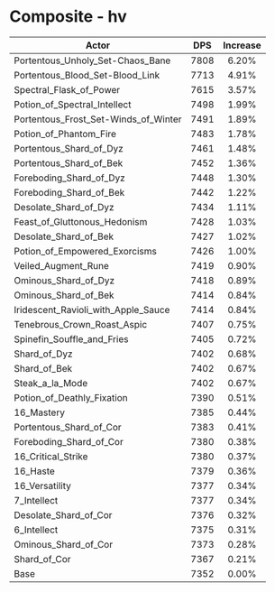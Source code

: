 # Composite - hv
| Actor | DPS | Increase |
|---|:---:|:---:|
|Portentous_Unholy_Set-Chaos_Bane|7808|6.20%|
|Portentous_Blood_Set-Blood_Link|7713|4.91%|
|Spectral_Flask_of_Power|7615|3.57%|
|Potion_of_Spectral_Intellect|7498|1.99%|
|Portentous_Frost_Set-Winds_of_Winter|7491|1.89%|
|Potion_of_Phantom_Fire|7483|1.78%|
|Portentous_Shard_of_Dyz|7461|1.48%|
|Portentous_Shard_of_Bek|7452|1.36%|
|Foreboding_Shard_of_Dyz|7448|1.30%|
|Foreboding_Shard_of_Bek|7442|1.22%|
|Desolate_Shard_of_Dyz|7434|1.11%|
|Feast_of_Gluttonous_Hedonism|7428|1.03%|
|Desolate_Shard_of_Bek|7427|1.02%|
|Potion_of_Empowered_Exorcisms|7426|1.00%|
|Veiled_Augment_Rune|7419|0.90%|
|Ominous_Shard_of_Dyz|7418|0.89%|
|Ominous_Shard_of_Bek|7414|0.84%|
|Iridescent_Ravioli_with_Apple_Sauce|7414|0.84%|
|Tenebrous_Crown_Roast_Aspic|7407|0.75%|
|Spinefin_Souffle_and_Fries|7405|0.72%|
|Shard_of_Dyz|7402|0.68%|
|Shard_of_Bek|7402|0.67%|
|Steak_a_la_Mode|7402|0.67%|
|Potion_of_Deathly_Fixation|7390|0.51%|
|16_Mastery|7385|0.44%|
|Portentous_Shard_of_Cor|7383|0.41%|
|Foreboding_Shard_of_Cor|7380|0.38%|
|16_Critical_Strike|7380|0.37%|
|16_Haste|7379|0.36%|
|16_Versatility|7377|0.34%|
|7_Intellect|7377|0.34%|
|Desolate_Shard_of_Cor|7376|0.32%|
|6_Intellect|7375|0.31%|
|Ominous_Shard_of_Cor|7373|0.28%|
|Shard_of_Cor|7367|0.21%|
|Base|7352|0.00%|
